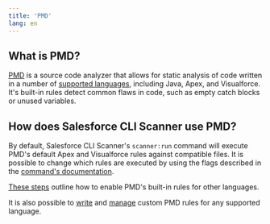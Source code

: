 ```yaml
---
title: 'PMD'
lang: en
---
```

## What is PMD?
[PMD](https://pmd.github.io/#home) is a source code analyzer that allows for static analysis of code written in a number
of [supported languages](./en/troubleshooting/#supported-languages-for-pmd), including Java, Apex, and Visualforce. It's built-in rules detect common flaws in code, such as empty catch
blocks or unused variables.

## How does Salesforce CLI Scanner use PMD?
By default, Salesforce CLI Scanner's `scanner:run` command will execute PMD's default Apex and Visualforce rules against
compatible files. It is possible to change which rules are executed by using the flags described in the
[command's documentation](./en/scanner-commands/run/#options).

[These steps](./en/faq/#questions-about-adding-and-removing-rules) outline how to enable PMD's built-in rules for other
languages.

It is also possible to [write](./en/custom-rules/author) and [manage](./en/custom-rules/manage) custom PMD rules for any
supported language.
